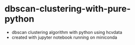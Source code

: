 # dbscan-clustering-with-pure-python
* dbscan clustering algorithm with python using hcvdata
* created with jupyter notebook running on miniconda

